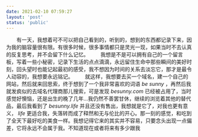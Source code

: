 ```yaml
---
date: 2021-02-10 07:59:27
layout: 'post'
status: 'public'
---
```


&emsp;&emsp;有一天，我想着可不可以把自己看到的，听到的，想到的东西都记录下来，因为我的脑容量很有限。有很多时候，很多事情都只是灵光一现，如果当时不去认真的反复思考，并不会留下什么记忆。
&emsp;&emsp;我想是不是可以拥有自己的一个留言板，写着一些小秘密，记录下生活的点点滴滴，永远留住生命中那些瞬间的美好时刻，回头望时也能记起最初的感受，我不想因为时间的关系去淡忘它，那才是最令人动容的，我想要永远铭记。
&emsp;&emsp;就这样，我想要去买一个域名，建一个自己的网站，然后就来回思索，终于想到了一个我非常喜欢的词语 *be sunny* ，再然后我就发疯似的去域名代理商那儿搜索，可是发现 *besunny.com* 已经被占用了，当时感觉好懊恼，还是出生的晚了几年...我仍然不善罢甘休，继续的浏览着其他的替代品，最后我看到了 *besunny.life* 并且还没有售出，我想就是它了，对我也更有意义， *life* 更适合我，失落转而成了释然和无与伦比的开心。那一刻的感觉，和吃到了全天下最好吃的美食一样。我想记得它来的其实并不容易，只要念头出现一点偏差，它将永远不会属于我。不知道现在或者将来有多少跟我